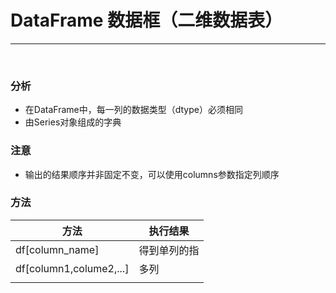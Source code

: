 # DataFrame  数据框（二维数据表）

------

<br>


### 分析
- 在DataFrame中，每一列的数据类型（dtype）必须相同
- 由Series对象组成的字典

### 注意
- 输出的结果顺序并非固定不变，可以使用columns参数指定列顺序


### 方法
| 方法                      | 执行结果   |
|-------------------------|--------|
| df[column_name]         | 得到单列的指 |
| df[column1,colume2,...] | 多列     |
|||


